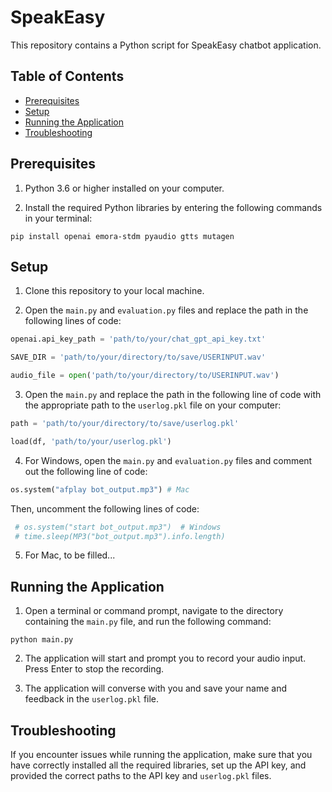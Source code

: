 # SpeakEasy
This repository contains a Python script for SpeakEasy chatbot application. 

## Table of Contents

- [Prerequisites](#prerequisites)
- [Setup](#setup)
- [Running the Application](#running-the-application)
- [Troubleshooting](#troubleshooting)

## Prerequisites

1. Python 3.6 or higher installed on your computer.

2. Install the required Python libraries by entering the following commands in your terminal:

```terminal
pip install openai emora-stdm pyaudio gtts mutagen
```

## Setup

1. Clone this repository to your local machine.

2. Open the `main.py` and `evaluation.py` files and replace the path in the following lines of code:

```python
openai.api_key_path = 'path/to/your/chat_gpt_api_key.txt'
```

```python
SAVE_DIR = 'path/to/your/directory/to/save/USERINPUT.wav'
```

```python
audio_file = open('path/to/your/directory/to/USERINPUT.wav')
```

3.  Open the `main.py` and replace the path in the following line of code with the appropriate path to the `userlog.pkl` file on your computer:

```python
path = 'path/to/your/directory/to/save/userlog.pkl'
```

```python
load(df, 'path/to/your/userlog.pkl')
```

4. For Windows, open the `main.py` and `evaluation.py` files and comment out the following line of code:

```python
os.system("afplay bot_output.mp3") # Mac
```

Then, uncomment the following lines of code:

```python
 # os.system("start bot_output.mp3")  # Windows
 # time.sleep(MP3("bot_output.mp3").info.length)
```

5. For Mac, to be filled...

## Running the Application

1. Open a terminal or command prompt, navigate to the directory containing the `main.py` file, and run the following command:

```
python main.py
```

2. The application will start and prompt you to record your audio input. Press Enter to stop the recording.

3. The application will converse with you and save your name and feedback in the `userlog.pkl` file.

## Troubleshooting

If you encounter issues while running the application, make sure that you have correctly installed all the required libraries, set up the API key, and provided the correct paths to the API key and `userlog.pkl` files.
